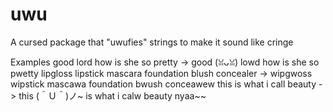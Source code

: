 # uwu

A cursed package that "uwufies" strings to make it sound like cringe

Examples
good lord how is she so pretty -> good (ꈍᴗꈍ) lowd how is she so pwetty
lipgloss lipstick mascara foundation blush concealer -> wipgwoss wipstick mascawa foundation bwush conceawew
this is what i call beauty -> this (＾Ｕ＾)ノ~ is what i calw beauty nyaa~~
